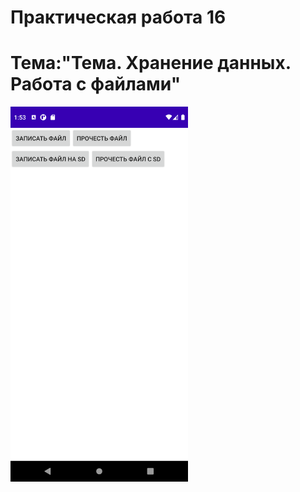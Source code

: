 Практическая работа 16
==============================================
Тема:"Тема. Хранение данных. Работа с файлами"
==============================================
<img src="1.png" 
   height="600">
